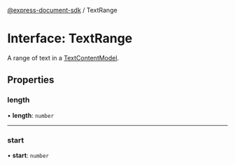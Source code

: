 [@express-document-sdk](../overview.md) / TextRange

# Interface: TextRange

A range of text in a [TextContentModel](../classes/text-content-model.md).

## Properties

### length

• **length**: `number`

<hr />

### start

• **start**: `number`
